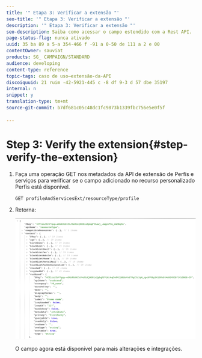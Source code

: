 ```yaml
---
title: '" Etapa 3: Verificar a extensão "'
seo-title: '" Etapa 3: Verificar a extensão "'
description: '" Etapa 3: Verificar a extensão "'
seo-description: Saiba como acessar o campo estendido com a Rest API.
page-status-flag: nunca ativado
uuid: 35 ba 89 a 5-a 354-466 f -91 a 0-50 de 111 a 2 e 00
contentOwner: sauviat
products: SG_ CAMPAIGN/STANDARD
audience: developing
content-type: reference
topic-tags: caso de uso—extensão-da-API
discoiquuid: 21 ruim -42-5921-445 c -8 df 9-3 d 57 dbe 35197
internal: n
snippet: y
translation-type: tm+mt
source-git-commit: b7df681c05c48dc1fc9873b1339fbc756e5e0f5f

---
```



# Step 3: Verify the extension{#step-verify-the-extension}

1. Faça uma operação GET nos metadados da API de extensão de Perfis e serviços para verificar se o campo adicionado no recurso personalizado Perfis está disponível.

   ```
   GET profileAndServicesExt/resourceType/profile
   ```

1. Retorna:

   ![](assets/extendpandsapiview.png)

   O campo agora está disponível para mais alterações e integrações.

